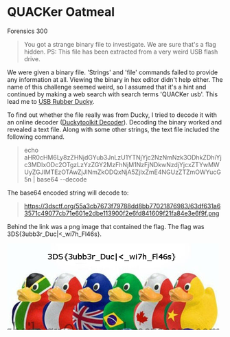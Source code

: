 # QUACKer Oatmeal
Forensics 300

> You got a strange binary file to investigate.
We are sure that's a flag hidden.
PS: This file has been extracted from a very weird USB flash drive. 

We were given a binary file. 'Strings' and 'file' commands failed to provide any information at all. Viewing the binary in hex editor didn't help either. The name of this challenge seemed weird, so I assumed that it's a hint and continued by making a web search with search terms 'QUACKer usb'. This lead me to [USB Rubber Ducky](http://usbrubberducky.com/). 

To find out whether the file really was from Ducky, I tried to decode it with an online decoder ([Duckytoolkit Decoder](https://ducktoolkit.com/decoder/)). Decoding the binary worked and revealed a text file. Along with some other strings, the text file included the following command.

> echo aHR0cHM6Ly8zZHNjdGYub3JnLzU1YTNjYjc2NzNmNzk3ODhkZDhiYjc3MDIxODc2OTgzLzYzZGY2MzFhNjM1NzFjNDkwNzdjYjcxZTYwMWUyZGJlMTEzOTAwZjJlNmZkODQxNjA5ZjIxZmE4NGUzZTZmOWYucG5n | base64 --decode

The base64 encoded string will decode to:
> https://3dsctf.org/55a3cb7673f79788dd8bb77021876983/63df631a63571c49077cb71e601e2dbe113900f2e6fd841609f21fa84e3e6f9f.png

Behind the link was a png image that contained the flag. The flag was 3DS{3ubb3r_Duc|<_wi7h_Fl46s}.

![Rubber Ducky flag](./flag.png)
